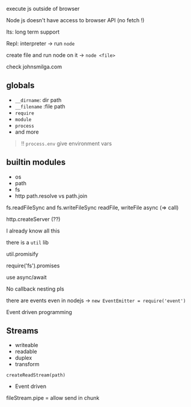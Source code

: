 execute js outside of browser

Node js doesn't have access to browser API (no fetch !)

lts: long term support

Repl: interpreter
-> run `node`

create file and run node on it
-> `node <file>`

check johnsmilga.com

## globals

- `__dirname`: dir path
- `__filename` :file path
- `require`
- `module`
- `process`
- and more

> !! `process.env` give environment vars

## builtin modules
- os
- path
- fs
- http
path.resolve vs path.join

fs.readFileSync and fs.writeFileSync
readFile, writeFile async (=> call)

http.createServer (??)

I already know all this

there is a `util` lib

util.promisify

require('fs').promises

use async/await

No callback nesting pls

there are events even in nodejs
-> `new EventEmitter = require('event')`

Event driven programming

## Streams
- writeable
- readable
- duplex
- transform

`createReadStream(path)`
- Event driven

fileStream.pipe = allow send in chunk

